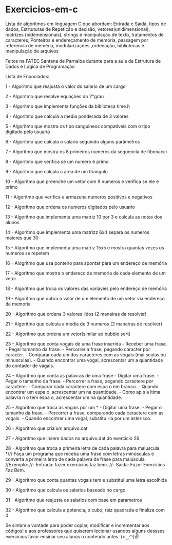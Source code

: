 # Exercicios-em-c
Lista de algoritmos em linguagem C que abordam: Entrada e Saída, tipos de dados, Estrtuturas de Repetição e decisão, vetores(unidimensional), matrizes (bidemensionais), strings e manipulação de texto, tratamentos de caracteres, Ponteiros e endereçamento de memória, passagem por referencia de meméria, modularizações ,ordenação, bibliotecas e manipulação de arquivos 

Feitos na FATEC Santana de Parnaiba durante para a aula de Estrutura de Dados e Lógica de Programação

Lista de Enunciados:
<p>1 - Algoritmo que reajusta o valor do salario de um cargo </p>
<p>2 - Algoritmo que resolve equações do 2°grau</p>
<p>3 - Algoritmo que implementa funções da biblioteca time.h</p>
<p>4 - Algoritmo que calcula a media ponderada de 3 valores</p>
<p>5 - Algoritmo que mostra os tipo sanguineos compativeis com o tipo digitado pelo usuario</p>
<p>6 - Algoritmo que calcula o salario seguindo alguns parâmetros</p>
<p>7 - Algoritmo que mostra os 8 primeiros numeros da sequencia de fibonacci</p>
<p>8 - Algoritmo que verifica se um numero é primo</p>
<p>9 - Algoritmo que calcula a area de um triangulo</p>
<p>10 - Algoritmo que preenche um vetor com 9 numeros e verifica se ele e primo</p>
<p>11 - Algoritmo que verifica e armazena numeros positivos e negativos</p>
<p>12 - Algoritmo que ordena os numeros digitados pelo usuario</p>
<p>13 - Algoritmo que implementa uma matriz 10 por 3 e calcula as notas dos alunos</p>
<p>14 - Algoritmo que implementa uma matrizz 6x4 separa os numeros maiores que 30</p>
<p>15 - Algoritmo que implementa uma matriz 15x5 e mostra quantas vezes os numeros se repetem</p>
<p>16 - Alogritmo que usa ponteiro para apontar para um endereço de memória</p>
<p>17 - Algoritmo que mostra o endereço de memoria de cada elemento de um vetor</p>
<p>18 - Algoritmo que troca os valores das variaveis pelo endereço de memória</p>
<p>19 - Algoritmo que dobra o valor de um elemento de um vetor via endereço de memoria</p>
<p>20 - Algoritmo que ordena 3 valores lidos (2 maneiras de resolver)</p>
<p>21 - Algoritmo que calcula a media de 3 numeros (2 maneiras de resolver)</p>
<p>22 - Algoritmo que ordena um vetor(similar ao bubble sort)</p>
<p>23 - Algoritmo que conta vogais de uma frase inserida
- Receber uma frase. 
- Pegar tamanho da frase. 
- Percorrer a frase, pegando caracter por caracter. 
- Comparar cada um dos caracteres com as vogais (mai sculas ou minusculas). 
- Quando encontrar uma vogal, acrescentar um a quantidade do contador de vagais.</p>
<p>24 - Algoritmo que conta as palavras de uma frase
- Digitar uma frase.
- Pegar o tamanho da frase.
- Percorrer a frase, pegando caractere por caractere.
- Comparar cada caractere com espa o em branco.
- Quando encontrar um espa o, acrescentar um na quantidade.
- Como ap s a  ltima palavra n o tem espa o, acrescentar um na quantidade.</p>
<p>25 - Algoritmo que troca as vogais por um *
- Digitar uma frase.
- Pegar o tamanho da frase.
- Percorrer a frase, comparando cada caractere com as vogais.
- Quando encontrar uma vogal, substitu -la por um asterisco.</p>
<p>26 - Algoritmo que cria um arquivo.dat </p>
<p>27 - Algoritmo que insere dados no arquivo.dat do exercicio 26</p>
<p>28 - Algoritmo que troca a primeira letra de cada palavra para maiuscula
*/// Faça um programa que receba uma frase com letras minúsculas e converta a primeira letra de cada palavra da frase para maiúscula.
//Exemplo:
//- Entrada: fazer exercícios faz bem.
//- Saída: Fazer Exercícios Faz Bem.</p>
<p>29 - Algoritmo que conta quantas vogais tem e substitui uma letra escolhida</p>
<p>30 - Algoritmo que calcula os salarios baseado no cargo</p>
<p>31 - Algoritmo que reajusta os salarios com base em parametros</p>
<p>32 - Algoritmo que calcula a potencia, o cubo, raiz quadrada e finaliza com 0</p>

Se sintam a vontade para poder copiar, modificar e incrementar aos códigos! e aos professores que quiserem lecionar usandos alguns dessses exercicios favor ensinar seu alunos o conteúdo antes. (>‿◠)✌!

